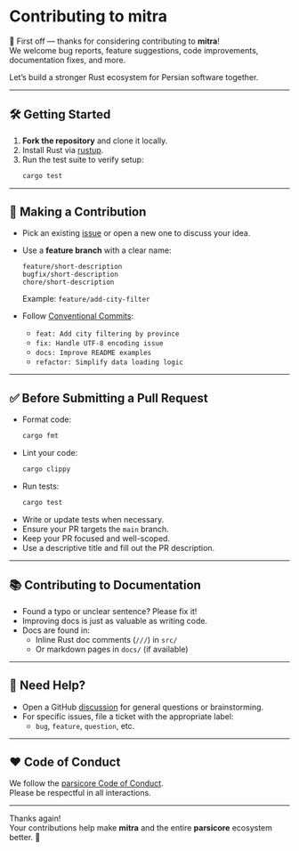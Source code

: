 # Contributing to mitra

🎉 First off — thanks for considering contributing to **mitra**!  
We welcome bug reports, feature suggestions, code improvements, documentation fixes, and more.

Let’s build a stronger Rust ecosystem for Persian software together.

---

## 🛠️ Getting Started

1. **Fork the repository** and clone it locally.
2. Install Rust via [rustup](https://rustup.rs).
3. Run the test suite to verify setup:
   ```bash
   cargo test
   ```

---

## 🌱 Making a Contribution

- Pick an existing [issue](https://github.com/parsicore/mitra/issues) or open a new one to discuss your idea.
- Use a **feature branch** with a clear name:
  ```
  feature/short-description
  bugfix/short-description
  chore/short-description
  ```
  Example: `feature/add-city-filter`

- Follow [Conventional Commits](https://www.conventionalcommits.org/):
  - `feat: Add city filtering by province`
  - `fix: Handle UTF-8 encoding issue`
  - `docs: Improve README examples`
  - `refactor: Simplify data loading logic`

---

## ✅ Before Submitting a Pull Request

- Format code:
  ```bash
  cargo fmt
  ```
- Lint your code:
  ```bash
  cargo clippy
  ```
- Run tests:
  ```bash
  cargo test
  ```
- Write or update tests when necessary.
- Ensure your PR targets the `main` branch.
- Keep your PR focused and well-scoped.
- Use a descriptive title and fill out the PR description.

---

## 📚 Contributing to Documentation

- Found a typo or unclear sentence? Please fix it!
- Improving docs is just as valuable as writing code.
- Docs are found in:
  - Inline Rust doc comments (`///`) in `src/`
  - Or markdown pages in `docs/` (if available)

---

## 💬 Need Help?

- Open a GitHub [discussion](https://github.com/parsicore/mitra/discussions) for general questions or brainstorming.
- For specific issues, file a ticket with the appropriate label:
  - `bug`, `feature`, `question`, etc.

---

## ❤️ Code of Conduct

We follow the [parsicore Code of Conduct](https://github.com/parsicore/.github/blob/main/CODE_OF_CONDUCT.md).  
Please be respectful in all interactions.

---

Thanks again!  
Your contributions help make **mitra** and the entire **parsicore** ecosystem better. 🚀
